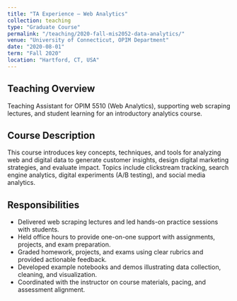 ```yaml
---
title: "TA Experience — Web Analytics"
collection: teaching
type: "Graduate Course"
permalink: "/teaching/2020-fall-mis2052-data-analytics/"
venue: "University of Connecticut, OPIM Department"
date: "2020-08-01"
term: "Fall 2020"
location: "Hartford, CT, USA"
---
```


## Teaching Overview
Teaching Assistant for OPIM 5510 (Web Analytics), supporting web scraping lectures, and student learning for an introductory analytics course.

## Course Description
This course introduces key concepts, techniques, and tools for analyzing web and digital data to generate customer insights, design digital marketing strategies, and evaluate impact. Topics include clickstream tracking, search engine analytics, digital experiments (A/B testing), and social media analytics.

## Responsibilities
- Delivered web scraping lectures and led hands-on practice sessions with students.
- Held office hours to provide one-on-one support with assignments, projects, and exam preparation.
- Graded homework, projects, and exams using clear rubrics and provided actionable feedback.
- Developed example notebooks and demos illustrating data collection, cleaning, and visualization.
- Coordinated with the instructor on course materials, pacing, and assessment alignment.
